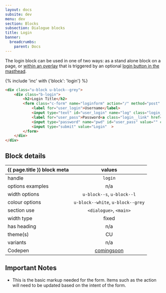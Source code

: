 ```yaml
---
layout: docs
subsite: dev
menu: dev
section: Blocks
subsection: Dialogue blocks
title: Login
banner:
  breadcrumbs:
    parent: Docs
---
```

The login block can be used in one of two ways: as a stand alone block on a page, or [within an overlay]({{site.url}}dev/layouts/overlay/) that is triggered by an optional [login button in the masthead]({{site.url}}dev/blocks/header/masthead#masthead-with-login-button).

{% include 'inc' with {'block': 'login'} %}

```html
<div class="u-block u-block--grey">
    <div class="b-login">
        <h2>Login Title</h2>
        <form class="c-form" name="loginform" action="/" method="post" accept-charset="UTF-8">
            <label for="user_login">Username</label>
            <input type="text" id="user_login" name="log" class="login__field" value=""  autocapitalize="off" autocorrect="off" autofocus="autofocus" aria-required="true">
            <label for="user_pass">Password<a class="login__link" href="https://myone.carleton.ca/">Forgot password?</a></label>
            <input type="password" name="pwd" id="user_pass" value="" class="form-control form-control input-block"  aria-required="true">
            <input type="submit" value="Login"  >
        </form>
    </div>
</div>
```

## Block details

| {{ page.title }}  block meta   |  values
| --------------| :-------------------------------------:
| handle              | `login` 
| options examples    | n/a
| width options       | `u-block--s`, `u-block--l`     
| colour options      | `u-block--white`, `u-block--grey`  
| section use         | `<dialogue>`, `<main>`                 
| width type          | fixed                          
| has heading         | n/a
| theme(s)            | CU
| variants            | n/a
| Codepen             | [comingsoon](#)


## Important Notes

- This is the basic markup needed for the form. Items such as the action will need to be updated based on the intent of the form.

